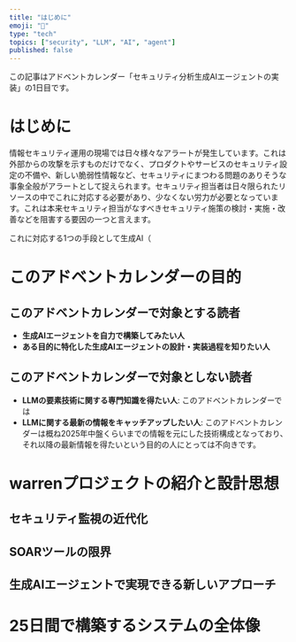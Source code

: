 ```yaml
---
title: "はじめに"
emoji: "👋"
type: "tech"
topics: ["security", "LLM", "AI", "agent"]
published: false
---
```


この記事はアドベントカレンダー「セキュリティ分析生成AIエージェントの実装」の1日目です。

# はじめに

情報セキュリティ運用の現場では日々様々なアラートが発生しています。これは外部からの攻撃を示すものだけでなく、プロダクトやサービスのセキュリティ設定の不備や、新しい脆弱性情報など、セキュリティにまつわる問題のありそうな事象全般がアラートとして捉えられます。セキュリティ担当者は日々限られたリソースの中でこれに対応する必要があり、少なくない労力が必要となっています。これは本来セキュリティ担当がなすべきセキュリティ施策の検討・実施・改善などを阻害する要因の一つと言えます。

これに対応する1つの手段として生成AI（

# このアドベントカレンダーの目的

## このアドベントカレンダーで対象とする読者

- **生成AIエージェントを自力で構築してみたい人**
- **ある目的に特化した生成AIエージェントの設計・実装過程を知りたい人**

## このアドベントカレンダーで対象としない読者

- **LLMの要素技術に関する専門知識を得たい人**: このアドベントカレンダーでは
- **LLMに関する最新の情報をキャッチアップしたい人**: このアドベントカレンダーは概ね2025年中盤くらいまでの情報を元にした技術構成となっており、それ以降の最新情報を得たいという目的の人にとっては不向きです。

# warrenプロジェクトの紹介と設計思想

## セキュリティ監視の近代化

## SOARツールの限界

## 生成AIエージェントで実現できる新しいアプローチ

# 25日間で構築するシステムの全体像

